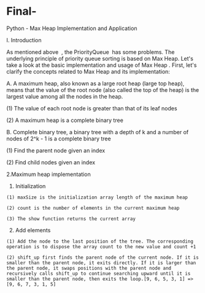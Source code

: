 # Final-
Python - Max Heap Implementation and Application

I. Introduction

As mentioned above  , the PriorityQueue  has some problems. The underlying principle of priority queue sorting is based on Max Heap. Let's take a look at the basic implementation and usage of Max Heap . First, let's clarify the concepts related to Max Heap and its implementation:

A. A maximum heap, also known as a large root heap (large top heap), means that the value of the root node (also called the top of the heap) is the largest value among all the nodes in the heap.

(1) The value of each root node is greater than that of its leaf nodes

(2) A maximum heap is a complete binary tree

B. Complete binary tree, a binary tree with a depth of k and a number of nodes of 2^k - 1 is a complete binary tree

(1) Find the parent node given an index


(2) Find child nodes given an index

2.Maximum heap implementation
  
   1. Initialization
      
    (1) maxSize is the initialization array length of the maximum heap
    
    (2) count is the number of elements in the current maximum heap
    
    (3) The show function returns the current array
  
  
   2. Add elements
   
    (1) Add the node to the last position of the tree. The corresponding operation is to dispose the array count to the new value and count +1
    
    (2) shift_up first finds the parent node of the current node. If it is smaller than the parent node, it exits directly. If it is larger than the parent node, it swaps positions with the parent node and recursively calls shift_up to continue searching upward until it is smaller than the parent node, then exits the loop.[9, 6, 5, 3, 1] => [9, 6, 7, 3, 1, 5]
 
